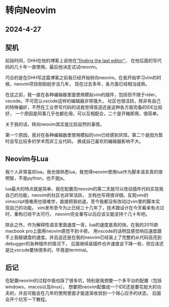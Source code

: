 # 转向Neovim

## 2024-4-27

## 契机

前段时间，DHH在他的博客上说他在["finding the last editor"](https://world.hey.com/dhh/finding-the-last-editor-dae701cc)，
在他后面的写代码的几十年一直使用，最后他决定试试neovim。

巧合的是在DHH写这篇博客之前我已经开始转向neovim。在我开始学习vim的时候，neovim项目刚刚起步没几年，
现在过去多年，各方面已经相当成熟。

在这之前，我一直在各种编辑器里面使用模拟vim的插件，包括但不限于rider，vscode。不可否认vscode这样的编辑器非常强大，
社区也很活跃，除非有自己的特殊偏好，不然在工业界写代码的话我觉得首选还是这种各方面完备的IDE比较好，
一个原因是同事几乎也都在用，可以互相配合，二个是开箱即用，很简单。

关于我的话，转向neovim其实是比较自然的事情。

第一个原因，我对在各种编辑器里使用模拟的vim已经感到厌烦。第二个是因为暂时会写比较多的学术而非工业代码，
换成自己喜欢的编辑器影响不大。

## Neovim与Lua

我个人非常喜欢lua，我也很熟悉lua，我觉得neovim使用lua作为脚本语言真的很明智，不是python，也不是js。

lua最大的特点就是简单，我在配置完neovim的第二天就可以改动插件代码实现我自己的功能，neovim的社区也非常活跃，
文档也写得很详细。反观vim的vimscript很难用也很难学，直接把我劝退，至今我都没有改动过vim里的脚本实现自己的功能。
vim发布至今为止已经三十几年了，技术跟设计在今天看来有点过时，重构已经不太可行，
neovim完全重写以后应该又能坚持个几十年吧。

除此之外，作为解释性语言里面速度一哥，lua的速度是真的快。在我的2015款macbook pro上面用neovim感觉不到卡顿，
用vscode的话明显感觉响应速度跟不上我敲键盘的速度。并且这还是在我的neovim已经装上了完整的从代码高亮到debugger的各种插件的情况下，
后面继续装插件也许速度会下降一些，但应该还是比vscode要快很多的，毕竟是terminal。

## 后记

在配置neovim的过程中我也踩了很多坑，特别是我想要一个多平台的配置（包括windows，macos以及linux）。
想要把neovim配置成一个IDE还是要花挺大的功夫的，并且可能会在几年的使用里面才能逐渐收敛到一个得心应手的状态，
后面会开个坑写一下教程。


